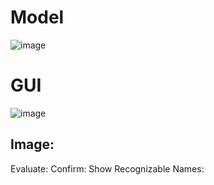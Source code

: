 # Model
![image](https://github.com/kcoats4024/Facial-Detection-and-Recognition/assets/112397460/6e2065ef-30b8-429d-9ac5-4d5ead23c59c)


# GUI
![image](https://github.com/kcoats4024/Facial-Detection-and-Recognition/assets/112397460/000a6b5a-49ff-43e6-92d3-d52804f9344f)
## Image:
Evaluate:
Confirm:
Show Recognizable Names:
